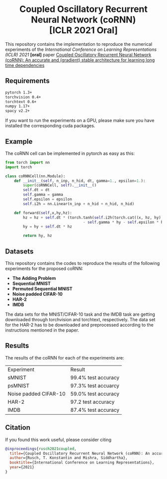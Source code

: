 <h1 align='center'> Coupled Oscillatory Recurrent Neural Network (coRNN)<br>
    [ICLR 2021 Oral] </h1>


This repository contains the implementation to reproduce the numerical experiments 
of the *International Conference on Learning Representations (ICLR) 2021* **[oral]** paper [Coupled Oscillatory Recurrent Neural Network (coRNN): An accurate and (gradient) stable architecture for learning long time dependencies](https://openreview.net/forum?id=F3s69XzWOia)



## Requirements

```bash
pytorch 1.3+
torchvision 0.4+
torchtext 0.6+
numpy 1.17+
spacy v2.2+
```
If you want to run the experiments on a GPU, please make sure you have installed the corresponding cuda packages.


## Example
The coRNN cell can be implemented in pytorch as easy as this: 
```python
from torch import nn
import torch

class coRNNCell(nn.Module):
    def __init__(self, n_inp, n_hid, dt, gamma=1., epsilon=1.):
        super(coRNNCell, self).__init__()
        self.dt = dt
        self.gamma = gamma
        self.epsilon = epsilon
        self.i2h = nn.Linear(n_inp + n_hid + n_hid, n_hid)

    def forward(self,x,hy,hz):
        hz = hz + self.dt * (torch.tanh(self.i2h(torch.cat((x, hz, hy),1)))
                                   - self.gamma * hy - self.epsilon * hz)
        hy = hy + self.dt * hz

        return hy, hz
```


## Datasets

This repository contains the codes to reproduce the results of the following experiments for the proposed coRNN:

  - **The Adding Problem** 
  - **Sequential MNIST** 
  - **Permuted Sequential MNIST** 
  - **Noise padded CIFAR-10**
  - **HAR-2**
  - **IMDB**

The data sets for the MNIST/CIFAR-10 task and the IMDB task are getting downloaded through torchvision and torchtext, respectively.
The data set for the HAR-2 has to be downloaded and preprocessed according to the instructions mentioned in the paper.

## Results
The results of the coRNN for each of the experiments are:
<table>
  <tr>
    <td> Experiment </td>
    <td> Result </td>
  </tr>
  <tr>
    <td>sMNIST </td>
    <td> 99.4% test accuracy</td>
  </tr>
  <tr>
    <td>psMNIST </td>
    <td> 97.3% test accuarcy </td>
  </tr>
    <tr>
    <td>Noise padded CIFAR-10</td>
    <td> 59.0% test accuracy </td>
  </tr>
  <tr>
    <td>HAR-2</td>
    <td> 97.2 test accuracy  </td>
  </tr>
  <tr>
    <td>IMDB</td>
    <td> 87.4% test accuracy </td>
  </tr>
</table>

## Citation
If you found this work useful, please consider citing
```bibtex
@inproceedings{rusch2021coupled,
  title={Coupled Oscillatory Recurrent Neural Network (coRNN): An accurate and (gradient) stable architecture for learning long time dependencies},
  author={Rusch, T. Konstantin and Mishra, Siddhartha},
  booktitle={International Conference on Learning Representations},
  year={2021}
}
```
